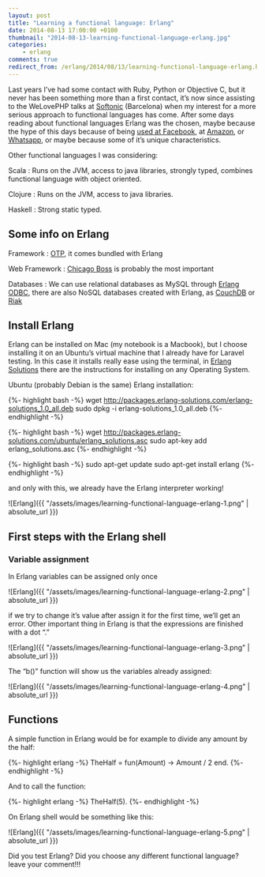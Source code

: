 ```yaml
---
layout: post
title: "Learning a functional language: Erlang"
date: 2014-08-13 17:00:00 +0100
thumbnail: "2014-08-13-learning-functional-language-erlang.jpg"
categories:
    - erlang
comments: true
redirect_from: /erlang/2014/08/13/learning-functional-language-erlang.html
---
```

Last years I’ve had some contact with Ruby, Python or Objective C, but it never has been something more than a first contact, it’s now since assisting to the WeLovePHP talks at [Softonic](https://www.softonic.com/) (Barcelona) when my interest for a more serious approach to functional languages has come. After some days reading about functional languages Erlang was the chosen, maybe because the hype of this days because of being [used at Facebook](http://www.quora.com/Why-was-Erlang-chosen-for-use-in-Facebook-chat), at [Amazon](http://en.wikipedia.org/wiki/Amazon_SimpleDB), or [Whatsapp](http://www.fastcolabs.com/3026758/inside-erlang-the-rare-programming-language-behind-whatsapps-success), or maybe because some of it’s unique characteristics.

Other functional languages I was considering:

Scala
: Runs on the JVM, access to java libraries, strongly typed, combines functional language with object oriented.

Clojure
: Runs on the JVM, access to java libraries.

Haskell
: Strong static typed.

Some info on Erlang
-------------------

Framework
: [OTP](http://learnyousomeerlang.com/what-is-otp), it comes bundled with Erlang

Web Framework
: [Chicago Boss](https://github.com/ChicagoBoss/ChicagoBoss) is probably the most important

Databases
: We can use relational databases as MySQL through [Erlang ODBC](http://www.erlang.org/doc/man/odbc.html), there are also NoSQL databases created with Erlang, as [CouchDB](http://couchdb.apache.org/) or [Riak](http://basho.com/riak/)

Install Erlang
--------------

Erlang can be installed on Mac (my notebook is a Macbook), but I choose installing it on an Ubuntu’s virtual machine that I already have for Laravel testing. In this case it installs really ease using the terminal, in [Erlang Solutions](https://www.erlang-solutions.com/downloads/download-erlang-otp#tabs-ubuntu) there are the instructions for installing on any Operating System.

Ubuntu (probably Debian is the same) Erlang installation:

{%- highlight bash -%}
wget http://packages.erlang-solutions.com/erlang-solutions_1.0_all.deb
sudo dpkg -i erlang-solutions_1.0_all.deb
{%- endhighlight -%}

{%- highlight bash -%}
wget http://packages.erlang-solutions.com/ubuntu/erlang_solutions.asc
sudo apt-key add erlang_solutions.asc
{%- endhighlight -%}

{%- highlight bash -%}
sudo apt-get update
sudo apt-get install erlang
{%- endhighlight -%}

and only with this, we already have the Erlang interpreter working!

![Erlang]({{ "/assets/images/learning-functional-language-erlang-1.png" | absolute_url }})

First steps with the Erlang shell
---------------------------------

### Variable assignment

In Erlang variables can be assigned only once

![Erlang]({{ "/assets/images/learning-functional-language-erlang-2.png" | absolute_url }})

if we try to change it’s value after assign it for the first time, we’ll get an error. Other important thing in Erlang is that the expressions are finished with a dot “.”

![Erlang]({{ "/assets/images/learning-functional-language-erlang-3.png" | absolute_url }})

The “b()” function will show us the variables already assigned:

![Erlang]({{ "/assets/images/learning-functional-language-erlang-4.png" | absolute_url }})

Functions
---------

A simple function in Erlang would be for example to divide any amount by the half:

{%- highlight erlang -%}
TheHalf = fun(Amount) -> Amount / 2 end.
{%- endhighlight -%}

And to call the function:

{%- highlight erlang -%}
TheHalf(5).
{%- endhighlight -%}

On Erlang shell would be something like this:

![Erlang]({{ "/assets/images/learning-functional-language-erlang-5.png" | absolute_url }})

Did you test Erlang? Did you choose any different functional language? leave your comment!!!
